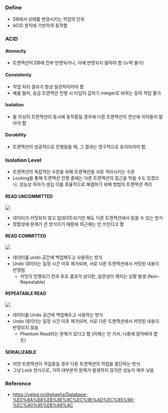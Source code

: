 ### Define
- DB에서 상태를 변경시키는 작업의 단위
- ACID 원칙에 기반하여 동작함

### ACID
#### Atomicity
- 트랜잭션이 DB에 전부 반영되거나, 아얘 반영되지 말아야 함 (누락 불가)
#### Consistenty
- 작업 처리 결과가 항상 일관적이어야 함
- 예를 들어, 송금 트랜잭션 진행 시 타입이 갑자기 integer로 바뀌는 등의 작업 불가
#### Isolation
- 둘 이상의 트랜잭션이 동시에 동작중일 경우에 다른 트랜잭션의 연산에 끼어들지 말아야 함
#### Durability
- 트랜잭션이 성공적으로 진행됬을 때, 그 결과는 영구적으로 유지되어야 함.
### Isolation Level
- 트랜잭션의 독립적인 수준을 위해 트랜젝션을 서로 격리시키는 수준
- Locking을 통해 트랜잭션 진행 중에는 다른 트랜젝션의 접근을 막을 수도 있겠으나, 성능상 하자가 생김
  이를 효율적으로 해결하기 위해 방법이 트랜잭션 격리
#### READ UNCOMMITTED
![](https://velog.velcdn.com/images/shasha/post/27f8fb66-9f8c-4a16-a787-7715fb18ca38/image.png)
- 데이터가 커밋되지 않고 업데이트되기만 해도 다른 트랜잭션에서 읽을 수 있는 방식
- 정합성에 문제가 큰 방식이기 때문에 최근에는 안 쓰인다고 함
#### READ COMMITTED
![](https://velog.velcdn.com/images/shasha/post/554cb0be-e1ed-485f-bbc2-0d4b1c443d59/image.png)
- 데이터를 undo 공간에 백업해두고 사용하는 방식
- Undo 데이터는 일정 시간 이후 제거되며, 서로 다른 트랜잭션에서 커밋된 내용이 반영됨
	- 커밋이 진행되기 전과 후로 결과가 상이한, 일관성이 깨지는 상황 발생 (Non-Repeatable)
#### REPEATABLE READ
![](https://velog.velcdn.com/images/shasha/post/ef8e2c47-e3f3-4eb5-8033-1a61d8fabc9e/image.png)
- 데이터를 Undo 공간에 백업해두고 사용하는 방식
- Undo 데이터는 일정 시간 이후 제거되며, 서로 다른 트랜잭션에서 커밋된 내용이 반영되지 않음
	- Phantom Read라는 문제가 있다고 함 (이해는 안 가서, 나중에 알아봐야 할 듯)
#### SERIALIZABLE
- 어떤 트랜잭션이 작업중일 경우 다른 트랜잭션의 작업을 중단하는 방식
- 그냥 Lock 방식으로, 거의 대부분의 문제가 발생하지 않지만 성능이 매우 낮음

### Reference
- https://velog.io/@shasha/Database-%ED%8A%B8%EB%9E%9C%EC%9E%AD%EC%85%98-%EC%A0%95%EB%A6%AC